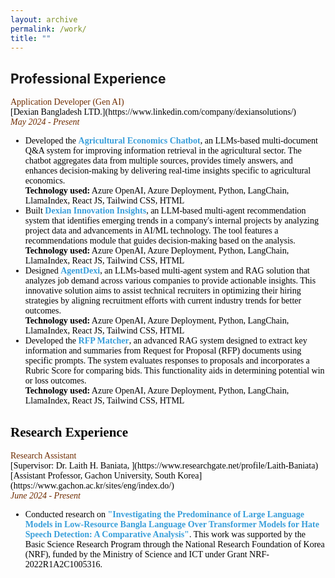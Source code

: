 ```yaml
---
layout: archive
permalink: /work/
title: ""
---
```


## Professional Experience
<!-- Senior Lecturer -->
<span style="font-family:Trebuchet MS; color:black;">
<span style="color:#6E2C00">Application Developer (Gen AI)</span><br/>
[Dexian Bangladesh LTD.](https://www.linkedin.com/company/dexiansolutions/)<br/> 
<span style="color:#6E2C00"><em>May 2024 - Present</em></span> 

<ul style="font-family:Trebuchet MS; color:black;"> <li>Developed the <b style="color:#389EDA">Agricultural Economics Chatbot</b>, an LLMs-based multi-document Q&A system for improving information retrieval in the agricultural sector. The chatbot aggregates data from multiple sources, provides timely answers, and enhances decision-making by delivering real-time insights specific to agricultural economics. <br><b>Technology used:</b> Azure OpenAI, Azure Deployment, Python, LangChain, LlamaIndex, React JS, Tailwind CSS, HTML</li> <li>Built <b style="color:#389EDA">Dexian Innovation Insights</b>, an LLM-based multi-agent recommendation system that identifies emerging trends in a company's internal projects by analyzing project data and advancements in AI/ML technology. The tool features a recommendations module that guides decision-making based on the analysis. <br><b>Technology used:</b> Azure OpenAI, Azure Deployment, Python, LangChain, LlamaIndex, React JS, Tailwind CSS, HTML</li> <li>Designed <b style="color:#389EDA">AgentDexi</b>, an LLMs-based multi-agent system and RAG solution that analyzes job demand across various companies to provide actionable insights. This innovative solution aims to assist technical recruiters in optimizing their hiring strategies by aligning recruitment efforts with current industry trends for better outcomes. <br><b>Technology used:</b> Azure OpenAI, Azure Deployment, Python, LangChain, LlamaIndex, React JS, Tailwind CSS, HTML</li> <li>Developed the <b style="color:#389EDA">RFP Matcher</b>, an advanced RAG system designed to extract key information and summaries from Request for Proposal (RFP) documents using specific prompts. The system evaluates responses to proposals and incorporates a Rubric Score for comparing bids. This functionality aids in determining potential win or loss outcomes. <br><b>Technology used:</b> Azure OpenAI, Azure Deployment, Python, LangChain, LlamaIndex, React JS, Tailwind CSS, HTML</li> </ul>



## Research Experience 
<span style="font-family:Trebuchet MS; color:black;">
<span style="color:#6E2C00">Research Assistant</span><br/>
[Supervisor: Dr. Laith H. Baniata, ](https://www.researchgate.net/profile/Laith-Baniata)<br/>
[Assistant Professor, Gachon University, South Korea](https://www.gachon.ac.kr/sites/eng/index.do/)<br/>
<span style="color:#6E2C00"><em>June 2024 - Present</em></span>
<ul style="font-family:Trebuchet MS; color:black;">
<li> Conducted research on <b style="color:#389EDA">"Investigating the Predominance of Large Language Models in Low-Resource Bangla Language Over Transformer Models for Hate Speech Detection: A Comparative Analysis"</b>. This work was supported by the Basic Science Research Program through the National Research Foundation of Korea (NRF), funded by the Ministry of Science and ICT under Grant NRF-2022R1A2C1005316. </li> 
</ul>
